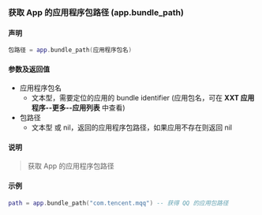 ### 获取 App 的应用程序包路径 \(**app\.bundle\_path**\)


#### 声明
```lua
包路径 = app.bundle_path(应用程序包名)
```


#### 参数及返回值
- 应用程序包名
    - 文本型，需要定位的应用的 bundle identifier \(应用包名，可在 **XXT 应用程序\-\-更多\-\-应用列表** 中查看\) 
- 包路径
    - 文本型 或 nil，返回的应用程序包路径，如果应用不存在则返回 nil


#### 说明
> 获取 App 的应用程序包路径  


#### 示例  
```lua
path = app.bundle_path("com.tencent.mqq") -- 获得 QQ 的应用包路径
```


